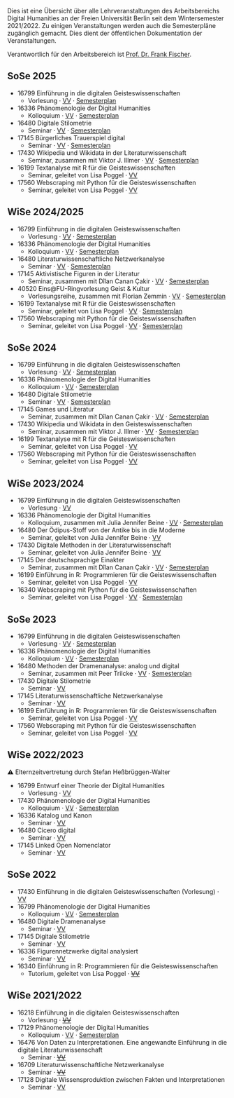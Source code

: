 Dies ist eine Übersicht über alle Lehrveranstaltungen des Arbeitsbereichs Digital Humanities an der
Freien Universität Berlin seit dem Wintersemester 2021/2022. Zu einigen Veranstaltungen werden auch
die Semesterpläne zugänglich gemacht. Dies dient der öffentlichen Dokumentation der Veranstaltungen.

Verantwortlich für den Arbeitsbereich ist [Prof. Dr. Frank Fischer](https://lehkost.github.io/).

## SoSe 2025

- 16799 Einführung in die digitalen Geisteswissenschaften
  - Vorlesung · [VV](https://www.fu-berlin.de/vv/de/lv/943722) · [Semesterplan](courses/sose_2025_einfuehrung_in_die_dh)
- 16336 Phänomenologie der Digital Humanities
  - Kolloquium · [VV](https://www.fu-berlin.de/vv/de/lv/952528) · [Semesterplan](https://wikis.fu-berlin.de/pages/viewpage.action?pageId=1641516319)
- 16480 Digitale Stilometrie
  - Seminar · [VV](https://www.fu-berlin.de/vv/de/lv/952529) · [Semesterplan](courses/sose_2025_digitale_stilometrie)
- 17145 Bürgerliches Trauerspiel digital
  - Seminar · [VV](https://www.fu-berlin.de/vv/de/lv/952530) · [Semesterplan](https://dramenanalyse.github.io/buergerliches_trauerspiel_digital_sose_2025)
- 17430 Wikipedia und Wikidata in der Literaturwissenschaft
  - Seminar, zusammen mit Viktor J. Illmer · [VV](https://www.fu-berlin.de/vv/de/lv/952531) · [Semesterplan](courses/sose_2025_wikipedia_und_wikidata)
- 16199 Textanalyse mit R für die Geisteswissenschaften
  - Seminar, geleitet von Lisa Poggel · [VV](https://www.fu-berlin.de/vv/de/lv/952532)
- 17560 Webscraping mit Python für die Geisteswissenschaften
  - Seminar, geleitet von Lisa Poggel · [VV](https://www.fu-berlin.de/vv/de/lv/954068)

## WiSe 2024/2025

- 16799 Einführung in die digitalen Geisteswissenschaften
  - Vorlesung · [VV](https://web.archive.org/web/20241227073640/https://www.fu-berlin.de/vv/de/lv/906756) · [Semesterplan](courses/wise_2024-2025_einfuehrung_in_die_dh)
- 16336 Phänomenologie der Digital Humanities
  - Kolloquium · [VV](https://web.archive.org/web/20241227064550/https://www.fu-berlin.de/vv/de/lv/906782) · [Semesterplan](https://wikis.fu-berlin.de/pages/viewpage.action?pageId=1560576942)
- 16480 Literaturwissenschaftliche Netzwerkanalyse
  - Seminar · [VV](https://web.archive.org/web/20241227045604/https://www.fu-berlin.de/vv/de/lv/906779) · [Semesterplan](courses/wise_2024-2025_literaturwissenschaftliche_netzwerkanalyse)
- 17145 Aktivistische Figuren in der Literatur
  - Seminar, zusammen mit Dîlan Canan Çakir · [VV](https://web.archive.org/web/20241227070336/https://www.fu-berlin.de/vv/de/lv/906780) · [Semesterplan](courses/wise_2024-2025_aktivistische_figuren)
- 40520 Eins@FU-Ringvorlesung Geist & Kultur
  - Vorlesungsreihe, zusammen mit Florian Zemmin · [VV](https://web.archive.org/web/20241227070919/https://www.fu-berlin.de/vv/de/lv/853595) · [Semesterplan](courses/wise_2024-2025_eins-at-fu)
- 16199 Textanalyse mit R für die Geisteswissenschaften
  - Seminar, geleitet von Lisa Poggel · [VV](https://web.archive.org/web/20241227045449/https://www.fu-berlin.de/vv/de/lv/906784) · [Semesterplan](https://lipogg.github.io/textanalyse-mit-r/)
- 17560 Webscraping mit Python für die Geisteswissenschaften
  - Seminar, geleitet von Lisa Poggel · [VV](https://web.archive.org/web/20241228071139/https://www.fu-berlin.de/vv/de/lv/906787) · [Semesterplan](https://lipogg.github.io/webscraping-mit-python/intro.html)

## SoSe 2024

- 16799 Einführung in die digitalen Geisteswissenschaften
  - Vorlesung · [VV](https://www.fu-berlin.de/vv/de/lv/870164) · [Semesterplan](courses/sose_2024_einfuehrung_in_die_dh)
- 16336 Phänomenologie der Digital Humanities
  - Kolloquium · [VV](https://www.fu-berlin.de/vv/de/lv/870197) · [Semesterplan](https://wikis.fu-berlin.de/pages/viewpage.action?pageId=1489634197)
- 16480 Digitale Stilometrie
  - Seminar · [VV](https://www.fu-berlin.de/vv/de/lv/867132) · [Semesterplan](courses/sose_2024_digitale_stilometrie)
- 17145 Games und Literatur
  - Seminar, zusammen mit Dîlan Canan Çakir · [VV](https://web.archive.org/web/20240716075205/https://www.fu-berlin.de/vv/de/lv/870181) · [Semesterplan](courses/sose_2024_games_und_literatur)
- 17430 Wikipedia und Wikidata in den Geisteswissenschaften
  - Seminar, zusammen mit Viktor J. Illmer · [VV](https://www.fu-berlin.de/vv/de/lv/870185) · [Semesterplan](courses/sose_2024_wikipedia_und_wikidata)
- 16199 Textanalyse mit R für die Geisteswissenschaften
  - Seminar, geleitet von Lisa Poggel · [VV](https://www.fu-berlin.de/vv/de/lv/868465)
- 17560 Webscraping mit Python für die Geisteswissenschaften
  - Seminar, geleitet von Lisa Poggel · [VV](https://www.fu-berlin.de/vv/de/lv/870213)

## WiSe 2023/2024

- 16799 Einführung in die digitalen Geisteswissenschaften
  - Vorlesung · [VV](https://www.fu-berlin.de/vv/de/lv/827562)
- 16336 Phänomenologie der Digital Humanities
  - Kolloquium, zusammen mit Julia Jennifer Beine · [VV](https://www.fu-berlin.de/vv/de/lv/827163) · [Semesterplan](https://wikis.fu-berlin.de/pages/viewpage.action?pageId=1415578978)
- 16480 Der Ödipus-Stoff von der Antike bis in die Moderne
  - Seminar, geleitet von Julia Jennifer Beine · [VV](https://www.fu-berlin.de/vv/de/lv/825698)
- 17430 Digitale Methoden in der Literaturwissenschaft
  - Seminar, geleitet von Julia Jennifer Beine · [VV](https://www.fu-berlin.de/vv/de/lv/825196)
- 17145 Der deutschsprachige Einakter
  - Seminar, zusammen mit Dîlan Canan Çakir · [VV](https://www.fu-berlin.de/vv/de/lv/827564) · [Semesterplan](https://dramenanalyse.github.io/einakter_wise_2023-2024)
- 16199 Einführung in R: Programmieren für die Geisteswissenschaften
  - Seminar, geleitet von Lisa Poggel · [VV](https://www.fu-berlin.de/vv/de/lv/826699)
- 16340 Webscraping mit Python für die Geisteswissenschaften
  - Seminar, geleitet von Lisa Poggel · [VV](https://www.fu-berlin.de/vv/de/lv/827554) · [Semesterplan](https://webscraping-wise2324.netlify.app/intro.html)

## SoSe 2023

- 16799 Einführung in die digitalen Geisteswissenschaften
  - Vorlesung · [VV](https://web.archive.org/web/20240528175447/https://www.fu-berlin.de/vv/de/lv/793088) · [Semesterplan](courses/sose_2023_einfuehrung_in_die_dh)
- 16336 Phänomenologie der Digital Humanities
  - Kolloquium · [VV](https://www.fu-berlin.de/vv/de/lv/793109) · [Semesterplan](https://wikis.fu-berlin.de/pages/viewpage.action?pageId=1372652556)
- 16480 Methoden der Dramenanalyse: analog und digital
  - Seminar, zusammen mit Peer Trilcke · [VV](https://www.fu-berlin.de/vv/de/lv/793092) · [Semesterplan](https://dramenanalyse.github.io/methoden_analog_digital_sose_2023)
- 17430 Digitale Stilometrie
  - Seminar · [VV](https://www.fu-berlin.de/vv/de/lv/793213)
- 17145 Literaturwissenschaftliche Netzwerkanalyse
  - Seminar · [VV](https://www.fu-berlin.de/vv/de/lv/793107)
- 16199 Einführung in R: Programmieren für die Geisteswissenschaften
  - Seminar, geleitet von Lisa Poggel · [VV](https://www.fu-berlin.de/vv/de/lv/793218)
- 17560 Webscraping mit Python für die Geisteswissenschaften
  - Seminar, geleitet von Lisa Poggel · [VV](https://web.archive.org/web/20240528175450/https://www.fu-berlin.de/vv/de/lv/793221)

## WiSe 2022/2023

:warning: Elternzeitvertretung durch Stefan Heßbrüggen-Walter

- 16799 Entwurf einer Theorie der Digital Humanities
  - Vorlesung · [VV](https://web.archive.org/web/20240528175451/https://www.fu-berlin.de/vv/de/lv/758940)
- 17430 Phänomenologie der Digital Humanities
  - Kolloquium · [VV](https://web.archive.org/web/20240528175444/https://www.fu-berlin.de/vv/de/lv/758941) · [Semesterplan](https://wikis.fu-berlin.de/pages/viewpage.action?pageId=1313672187)
- 16336 Katalog und Kanon
  - Seminar · [VV](https://web.archive.org/web/20240528175445/https://www.fu-berlin.de/vv/de/lv/758946)
- 16480 Cicero digital
  - Seminar · [VV](https://web.archive.org/web/20240528175445/https://www.fu-berlin.de/vv/de/lv/758943)
- 17145 Linked Open Nomenclator
  - Seminar · [VV](https://web.archive.org/web/20240528175446/https://www.fu-berlin.de/vv/de/lv/758944)

## SoSe 2022

- 17430 Einführung in die digitalen Geisteswissenschaften (Vorlesung) · [VV](https://web.archive.org/web/20230213151438/https://www.fu-berlin.de/vv/de/lv/734012)
- 16799 Phänomenologie der Digital Humanities
  - Kolloquium · [VV](https://web.archive.org/web/20230227004535/https://www.fu-berlin.de/vv/de/lv/734033) · [Semesterplan](https://wikis.fu-berlin.de/pages/viewpage.action?pageId=1198165958)
- 16480 Digitale Dramenanalyse
  - Seminar · [VV](https://web.archive.org/web/20220331195341/https://www.fu-berlin.de/vv/de/lv/734022)
- 17145 Digitale Stilometrie
  - Seminar · [VV](https://web.archive.org/web/20230213151438/https://www.fu-berlin.de/vv/de/lv/734025)
- 16336 Figurennetzwerke digital analysiert
  - Seminar · [VV](https://web.archive.org/web/20220331195135/https://www.fu-berlin.de/vv/de/lv/734029)
- 16340 Einführung in R: Programmieren für die Geisteswissenschaften
  - Tutorium, geleitet von Lisa Poggel · [~~VV~~](https://www.fu-berlin.de/vv/de/lv/734035)

## WiSe 2021/2022

- 16218 Einführung in die digitalen Geisteswissenschaften
  - Vorlesung · [~~VV~~](https://www.fu-berlin.de/vv/de/lv/705713)
- 17129 Phänomenologie der Digital Humanities
  - Kolloquium · [VV](https://web.archive.org/web/20230227003815/https://www.fu-berlin.de/vv/de/lv/705717) · [Semesterplan](https://wikis.fu-berlin.de/pages/viewpage.action?pageId=1253344982)
- 16476 Von Daten zu Interpretationen. Eine angewandte Einführung in die digitale Literaturwissenschaft
  - Seminar · [~~VV~~](https://www.fu-berlin.de/vv/de/lv/703652)
- 16709 Literaturwissenschaftliche Netzwerkanalyse
  - Seminar · [~~VV~~](https://www.fu-berlin.de/vv/de/lv/703711)
- 17128 Digitale Wissensproduktion zwischen Fakten und Interpretationen
  - Seminar · [VV](https://web.archive.org/web/20230126073739/https://www.fu-berlin.de/vv/de/lv/705718)
